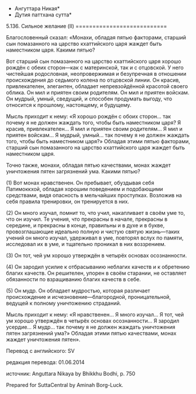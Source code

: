 * Ангуттара Никая*
* Дутия паттхана сутта*

5\.136\. Сильное желание \(II\)
\=\=\=\=\=\=\=\=\=\=\=\=\=\=\=\=\=\=\=\=\=\=\=\=\=\=\=

Благословенный сказал: «Монахи, обладая пятью факторами, старший сын помазанного на царство кхаттийского царя жаждет быть наместником царя\. Какими пятью?

Вот старший сын помазанного на царство кхаттийского царя хорошо рождён с обеих сторон—как с материнской, так и с отцовской\. У него чистейшая родословная, неопровержимая и безупречная в отношении происхождения до седьмого колена по отцовской линии\. Он красив, привлекателен, элегантен, обладает непревзойдённой красотой своего облика\. Он мил и приятен своим родителям\. Он мил и приятен войскам\. Он мудрый, умный, сведущий, и способен продумать выгоду, что относится к прошлому, настоящему, и будущему\.

Мысль приходит к нему: «Я хорошо рождён с обоих сторон… так почему я не должен жаждать того, чтобы быть наместником царя? Я красив, привлекателен… Я мил и приятен своим родителям… Я мил и приятен войскам… Я мудрый, умный… так почему я не должен жаждать того, чтобы быть наместником царя?» Обладая этими пятью факторами, старший сын помазанного на царство кхаттийского царя жаждет быть наместником царя\.

Точно также, монахи, обладая пятью качествами, монах жаждет уничтожения пятен загрязнений ума\. Какими пятью?

\(1\) Вот монах нравственен\. Он пребывает, обуздывая себя Патимоккхой, обладая хорошим поведением и подобающими средствами, видя опасность в мельчайших проступках\. Возложив на себя правила тренировки, он тренируется в них\.

\(2\) Он много изучал, помнит то, что учил, накапливает в своём уме то, что он изучил\. Те учения, что прекрасны в начале, прекрасны в середине, и прекрасны в конце, правильны и в духе и в букве, провозглашающие идеально полную и чистую святую жизнь—таких учений он много изучал, удерживал в уме, повторял вслух по памяти, исследовал их в уме, и тщательно проникал в них воззрением\.

\(3\) Он тот, чей ум хорошо утверждён в четырёх основах осознанности\.

\(4\) Он зародил усилие к отбрасыванию неблагих качеств и к обретению благих качеств\. Он решителен, упорен в своём старании, не оставляет обязанности по взращиванию благих качеств в себе\.

\(5\) Он мудр\. Он обладает мудростью, которая различает происхождение и исчезновение—благородной, проницательной, ведущей к полному уничтожению страданий\.

Мысль приходит к нему: «Я нравственен… Я много изучал… Я тот, чей ум хорошо утверждён в четырёх основах осознанности… Я зародил усердие… Я мудр… так почему я не должен жаждать уничтожения пятен загрязнений ума?» Обладая этими пятью качествами, монах жаждет уничтожения пятен»\.

Перевод с английского: SV

редакция перевода: 01\.06\.2014

источник: Anguttara Nikaya by Bhikkhu Bodhi, p\. 750

Prepared for SuttaCentral by Aminah Borg\-Luck\.